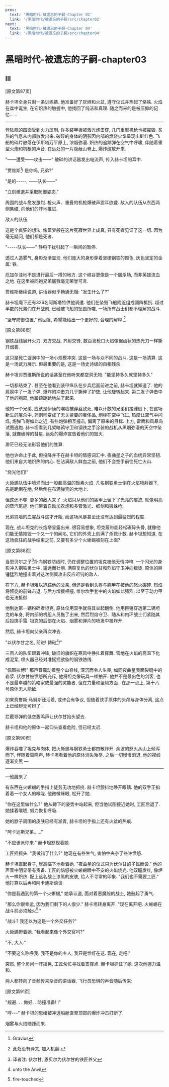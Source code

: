 ```yaml
---
prev:
  text: '黑暗时代-被遗忘的子嗣-Chapter 02'
  link: '/黑暗时代/被遗忘的子嗣/src/chapter02'
next:
  text: '黑暗时代-被遗忘的子嗣-Chapter 04'
  link: '/黑暗时代/被遗忘的子嗣/src/chapter04'
---
```


# 黑暗时代-被遗忘的子嗣-chapter03

## III

[原文第87页]

赫卡坦全身只剩一条训练裤. 他准备好了灰烬和火盆, 遵守仪式并热起了烙铁. 火焰在盆中诞生, 在它炽热的触握中, 他找回了纯洁和真理. 随之而来的是被压抑的记忆......

--------

登陆舰的四面受到火力压制. 许多装甲板被激光炮击穿, 几门重型机枪也被摧毁. 炙热的气息从内部散发出来. 破碎的身体的阴影因内部的燃烧火焰呈现出鲜红色. 飞船的碎片散落在伊斯塔万平原上, 浓烟弥漫. 炽热的追踪弹在空气中呼啸, 伴随着重型火炮和机枪的声音. 在远处的一片隐蔽山脊上, 爆炸绽放开来.

"——遭受——攻击——" 破碎的讲话器发出电流声, 传入赫卡坦的耳中.

"贾维斯[^1]! 是你吗, 兄弟?"

"是的-----, ——队长——"

"立刻撤退并采取防御姿态."

周围的战斗愈发激烈. 枪火声、重叠的机枪爆破声震耳欲聋. 敌人的队伍从东西两侧集结, 向他们的阵地推进.

敌人的队伍.

这是个疯狂的想法, 像噩梦般在这片死寂世界上成真, 只有死者见证了这一切. 因为毫无疑问, 他们都是死者.

"-----队长——" 静电干扰引起了一瞬间的暂停.

透过人造雾气, 身影渐渐显现. 他们庞大的身形穿着坚硬钢铁的颜色, 灰色坚定的金属: 铁.

厄加尔洼地不是进行最后一搏的地方. 这个峡谷更像是一个屠杀场, 而非英雄流血之地. 在这里被同袍兄弟屠戮毫无荣誉可言.

贾维斯继续说道, 讲话器似乎畅通无阻: "发生什么了?"

赫卡坦麾下还有326名阿斯塔特供他调遣. 他们在坠毁飞船附近组成圆阵抵抗. 超过半数的兄弟们在开战前, 已经被飞船的坠毁所噬, 一场所有战士们都不理解的战斗.

"坚守防御位置," 他回答, 希望能给出一个更好的, 合理的解释.[^一处机翻]

[原文第88页]

钢铁战线展开火力. 双方交战, 齐射交锋, 数百发枪口火焰像锯齿状的热光刀一样撕开烟雾.

这只是死亡漩涡中的一场小规模冲突. 这是一场与众不同的战斗. 这是一场清算. 这是一场武力展示. 但最重要的是, 这是一场史诗级的自相残杀.

赫卡坦对贾维斯所说的话甚至在他听来都空洞无物. "能坚持多久就坚持多久"

一切都结束了. 甚至在他看到装甲纵队在步兵后面前进之前, 赫卡坦就知道了. 他的肩膀中了一发子弹, 爆炸的冲击力几乎撕碎了护垫, 让他旋转起来. 第二发子弹击中了他的胸部, 他踉踉跄跄地站了起来.

他的一个兄弟, 应该是伊康的喉咙被穿丝致死, 难以计数的兄弟们接踵倒下, 在这场新生的屠杀中, 药剂师变成了无关紧要的奢侈品, 炮弹在空中飞过, 热度让空气中闪烁, 炮弹飞得如此之近, 有些炮弹相互撞击, 偏离了原来的目标. 上方, 雷鹰和风暴鸟试图逃跑. 赫卡坦看到几架暗鸦守卫和钢铁之手涂装的战机从黑烟弥漫的天空中坠落, 就像破碎的彗星. 远处的爆炸宣告着他们的毁灭.

渺茫已经无法形容他们的胜算.

他也许命止于此, 但投降并不在赫卡坦的情感词汇中. 夜曲星之子的血统异常坚韧. 他们来自大地炽热的内心. 在沾满敌人鲜血之前, 他们不会空手前往死亡火山.

"烧光他们!"

火蜥蜴队伍中喷涌而出一股超高温的钷素火焰. 几名钢铁勇士倒在火焰喷射器下, 先是跪倒在地, 然后倒在布满弹壳的大地上.

但这还不够. 更多的敌人来了. 火焰只从他们的盔甲上留下了光亮的痕迹, 就像明亮的蒸汽尾迹. 他们带着自动加农炮和多管激光、细剑和狼蛛枪.

兄弟霓墙的血腥战斗这才开始, 而这场风暴甚至还没有达到最猛烈的程度.

现在, 战斗坦克的长炮塔显露出来. 很容易想象, 坦克履带能轻松碾碎头骨, 就像他们能无情摧毁一个又一个的闻名, 它们的外壳上刻满了杀戮计数. 赫卡坦想知道, 在这场疯狂的战争结束之前, 又要有多少个火蜥蜴被刻在上面?

[原文第88页]

当恩贝尔之子[^2]扑向钢铁防线时, 仍在调整位置的坦克被他无情冲垮. 一个闪光的身影冲入钢铁勇士中, 遥远而壮丽. 满腔复仇的伏尔甘和烈焰守卫冲向叛徒. 原体的巨锤猛烈地撞击着对这次侧翼攻击反应迟钝的敌人.

在下方, 赫卡坦难以追踪他的父亲, 但还是看到头盔与胸甲在被他的怒火碾碎. 烈焰将叛徒的前锋击退, 与后方增援相撞. 维尔坎手套中的火焰如此强烈, 以至于动力甲也无法抵御.

他到达第一辆粉碎者坦克, 原体仅用双手就将其举起翻倒. 他用巨锤穿透第二辆坦克的车身, 将内部的机组人员拖了出来, 然后烈焰守卫、随从和内环战士们紧随其后投掷手雷. 坦克的后部在火焰、烟雾和弹片的喷发中被炸开.

然后, 赫卡坦向父亲再次冲去.

"以伏尔甘之名, 前进! 铸砧[^3]!"

三百人的队伍跟着冲锋, 破旧的旗帜在寒风中挣扎着挥舞. 雪地在火焰的高温下化成泥浆, 喷火器已经对准摇摇欲坠的钢铁防线.

"佩图拉博!" 那声音震动着整个山脊线, 深沉而令人生畏, 如同夜曲星表面裂缝中的岩浆. 伏尔甘被愤怒所充斥, 他将坦克像玩具一样拍开. 他并不是最出色的剑客, 也不是最卓越的策略家或最强的灵能者, 但在力量和坚韧方面...在那一点上, 第十八号原体无人能敌.

如果费鲁斯·马努斯还活着, 或许会有争议, 但随着铁手原体的头颅与身体分离, 这点上已经辩无可辩了.

拦截导弹的低空轰鸣声让伏尔甘抬头望去.

赫卡坦和他的原体一起仰头查看危险, 但已经太迟.

[原文第90页]

爆炸吞噬了坦克与肉体, 把火蜥蜴与钢铁勇士都四散炸开. 余波的怒火从山上倾泻而下, 伴随着雷鸣声, 赫卡坦看着他的原体消失殆尽. 之后一切慢慢消退, 他的视线逐渐变黑 —

--------

—他醒来了.

有东西在火蜥蜴的手指上徒劳无功地抓挠. 赫卡坦颤抖地睁开眼睛. 他的双手正掐着着一个女人的喉咙. 他微微眯眼, 松开了她.

"你在这里做什么?" 他从蹲下的姿势中站起来, 但当他试图接近她时, 工匠后退了. 她揉着喉咙, 努力恢复呼吸.

她的脖子周围的皮肤已经有淤青, 赫卡坦的手指上还有火盆的热痕.

"阿卡迪斯兄弟……"

"不应该派你来." 赫卡坦怒视着她.

工匠摇摇头. "我做错了什么?" 她现在有些生气, 害怕中夹杂了些许愤怒.

赫卡坦直起身子, 居高临下地看着她. "夜曲星的仪式只为伏尔甘的子民而设." 他的声音中明显带有责备. 工匠的恼怒被火蜥蜴眼中不安的火焰烧光. 他双瞳发红, 像炉火一样炽热. 配上这名战士漆黑的皮肤, 给人不寻常的印象. "我们也不需要工匠." 他打算以后再和阿卡迪斯谈谈.

"你是我遇到的第一个火蜥蜴," 她承认道, 面对着恶魔般的战士, 她鼓起了勇气.

"那么你很幸运, 因为我们剩下的人很少." 赫卡坦转身离开. "现在离开吧. 火蜥蜴在战斗前必须触火[^4]."

"战斗? 我还以为这是一个外交任务?"

火蜥蜴瞪着她. "我看起来像个外交官吗?"

"不, 大人."

"不要这么称呼我. 我不是你的主人, 我只是恰好在这. 现在, 走吧."

突然, 整个房间一阵摇晃, 工匠匆忙寻找着支撑点. 赫卡坦抓住了她. 这次他握力温和.

两人都转向了音频传来杂音的讲话器, 飞行员恐惧的声音随后传来:

[原文第91页]

"规避. . . 做好. . 防撞准备! !"

"哼---" 赫卡坦的思绪被冲透船舱直至顶部的爆炸冲击打断了.

烟雾与火焰随踵而来.

[^1]: Gravius

[^2]: 译者注: 伏尔甘, 恩贝尔为伏尔甘的铁匠养父

[^3]: unto the Anvil

[^4]: fire-touched

[^一处机翻]: 此处没有译文, 加入机翻.
